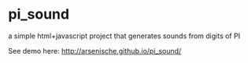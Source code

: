 # pi_sound
a simple html+javascript project that generates sounds from digits of PI

See demo here: http://arsenische.github.io/pi_sound/
